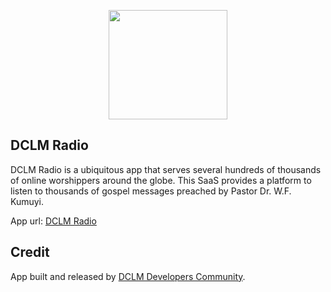 <p align="center"><a href="https://dclm.org" target="_blank"><img src="https://dclmcloud.s3.amazonaws.com/img/logo.png" width="190" height="175"></a></p>

## DCLM Radio
DCLM Radio is a ubiquitous app that serves several hundreds of thousands of online worshippers around the globe. This SaaS provides a platform to listen to thousands of gospel messages preached by Pastor Dr. W.F. Kumuyi.

App url: [DCLM Radio](https://radio.dclm.org)

## Credit
App built and released by [DCLM Developers Community](https://developers.dclm.org).

